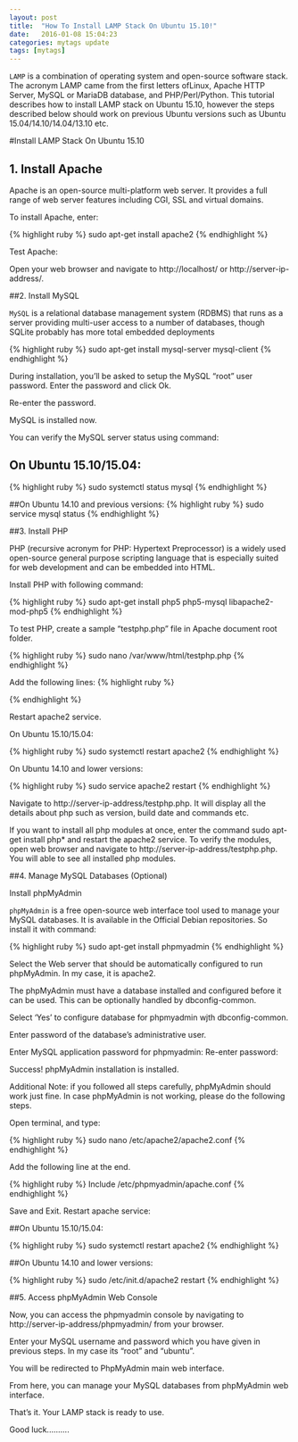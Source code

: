```yaml
---
layout: post
title:  "How To Install LAMP Stack On Ubuntu 15.10!"
date:   2016-01-08 15:04:23
categories: mytags update
tags: [mytags]
---
```

`LAMP` is a combination of operating system and open-source software stack. The acronym LAMP came from the first letters ofLinux, Apache HTTP Server, MySQL or MariaDB database, and PHP/Perl/Python. This tutorial describes how to install LAMP stack on Ubuntu 15.10, however the steps described below should work on previous Ubuntu versions such as Ubuntu 15.04/14.10/14.04/13.10 etc.

#Install LAMP Stack On Ubuntu 15.10
## 1. Install Apache
Apache is an open-source multi-platform web server. It provides a full range of web server features including CGI, SSL and virtual domains.

To install Apache, enter:

{% highlight ruby %}
sudo apt-get install apache2
{% endhighlight %}

Test Apache:

Open your web browser and navigate to http://localhost/ or http://server-ip-address/.

##2. Install MySQL

`MySQL` is a relational database management system (RDBMS) that runs as a server providing multi-user access to a number of databases, though SQLite probably has more total embedded deployments

{% highlight ruby %}
sudo apt-get install mysql-server mysql-client
{% endhighlight %}

During installation, you’ll be asked to setup the MySQL “root” user password. Enter the password and click Ok.

Re-enter the password.

MySQL is installed now.

You can verify the MySQL server status using command:

## On Ubuntu 15.10/15.04:
{% highlight ruby %}
sudo systemctl status mysql
{% endhighlight %}



##On Ubuntu 14.10 and previous versions:
{% highlight ruby %}
sudo service mysql status
{% endhighlight %}

##3. Install PHP

PHP (recursive acronym for PHP: Hypertext Preprocessor) is a widely used open-source general purpose scripting language that is especially suited for web development and can be embedded into HTML.

Install PHP with following command:

{% highlight ruby %}
sudo apt-get install php5 php5-mysql libapache2-mod-php5
{% endhighlight %}

To test PHP, create a sample “testphp.php” file in Apache document root folder.

{% highlight ruby %}
sudo nano /var/www/html/testphp.php
{% endhighlight %}

Add the following lines:
{% highlight ruby %}
<?php
phpinfo();
?>
{% endhighlight %}

Restart apache2 service.

On Ubuntu 15.10/15.04:

{% highlight ruby %}
sudo systemctl restart apache2
{% endhighlight %}

On Ubuntu 14.10 and lower versions:

{% highlight ruby %}
sudo service apache2 restart
{% endhighlight %}

Navigate to http://server-ip-address/testphp.php. It will display all the details about php such as version, build date and commands etc.

If you want to install all php modules at once, enter the command sudo apt-get install php* and restart the apache2 service. To verify the modules, open web browser and navigate to http://server-ip-address/testphp.php. You will able to see all installed php modules.

##4. Manage MySQL Databases (Optional)

Install phpMyAdmin

`phpMyAdmin` is a free open-source web interface tool used to manage your MySQL databases. It is available in the Official Debian repositories. So install it with command:

{% highlight ruby %}
sudo apt-get install phpmyadmin
{% endhighlight %}

Select the Web server that should be automatically configured to run phpMyAdmin. In my case, it is apache2.

The phpMyAdmin must have a database installed and configured before it can be used. This can be optionally handled by dbconfig-common.

Select ‘Yes’ to configure database for phpmyadmin wjth dbconfig-common.

Enter password of the database’s administrative user.

Enter MySQL application password for phpmyadmin:
Re-enter password:

Success! phpMyAdmin installation is installed.

Additional Note: if you followed all steps carefully, phpMyAdmin should work just fine. In case phpMyAdmin is not working, please do the following steps.

Open terminal, and type:

{% highlight ruby %}
sudo nano /etc/apache2/apache2.conf
{% endhighlight %}

Add the following line at the end.

{% highlight ruby %}
Include /etc/phpmyadmin/apache.conf
{% endhighlight %}

Save and Exit. Restart apache service:

##On Ubuntu 15.10/15.04:

{% highlight ruby %}
sudo systemctl restart apache2
{% endhighlight %}

##On Ubuntu 14.10 and lower versions:

{% highlight ruby %}
sudo /etc/init.d/apache2 restart
{% endhighlight %}

##5. Access phpMyAdmin Web Console

Now, you can access the phpmyadmin console by navigating to http://server-ip-address/phpmyadmin/ from your browser.

Enter your MySQL username and password which you have given in previous steps. In my case its “root” and “ubuntu”.

You will be redirected to PhpMyAdmin main web interface.

From here, you can manage your MySQL databases from phpMyAdmin web interface.

That’s it. Your LAMP stack is ready to use.

Good luck..........

